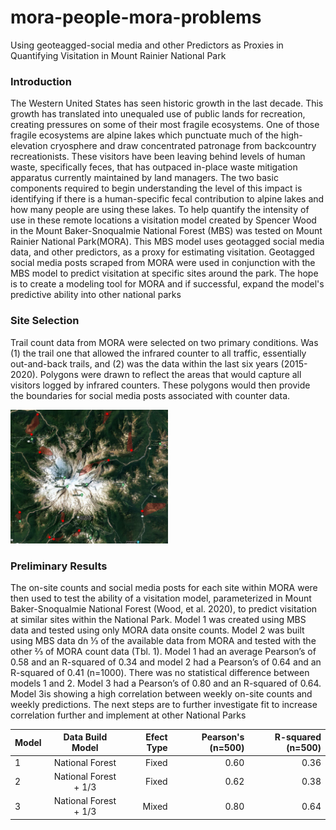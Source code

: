 # mora-people-mora-problems
Using geoteagged-social media and other Predictors as Proxies in Quantifying Visitation in Mount Rainier National Park 

### Introduction

The Western United States has seen historic growth in the last decade. This growth has translated into unequaled use of public lands for recreation, creating pressures on some of their most fragile ecosystems. One of those fragile ecosystems are alpine lakes which punctuate much of the high-elevation cryosphere and draw concentrated patronage from backcountry recreationists. These visitors have been leaving behind levels of human waste, specifically feces, that has outpaced in-place waste mitigation apparatus currently maintained by land managers. The two basic components required to begin understanding the level of this impact is identifying if there is a human-specific fecal contribution to alpine lakes and how many people are using these lakes. To help quantify the intensity of use in these remote locations a visitation model created by Spencer Wood in the Mount Baker-Snoqualmie National Forest (MBS) was tested on Mount Rainier National Park(MORA). This MBS model uses geotagged social media data, and other predictors, as a proxy for estimating visitation. Geotagged social media posts scraped from MORA were used in conjunction with the MBS model to predict visitation at specific sites around the park. The hope is to create a modeling tool for MORA and if successful, expand the model's predictive ability into other national parks

### Site Selection

Trail count data from MORA were selected on two primary conditions. Was (1) the trail one that allowed the infrared counter to all traffic, essentially out-and-back trails, and (2) was the data within the last six years (2015-2020). Polygons were drawn to reflect the areas that would capture all visitors logged by infrared counters. These polygons would then provide the boundaries for social media posts associated with counter data.

<img src="docs/sites.png" width=50% height=50%>

### Preliminary Results

The on-site counts and social media posts for each site within MORA were then used to test the ability of a visitation model, parameterized in Mount Baker-Snoqualmie National Forest (Wood, et al. 2020), to predict visitation at similar sites within the National Park. Model 1 was created using MBS data and tested using only MORA data onsite counts. Model 2 was built using MBS data dn ⅓ of the available data from MORA and tested with the other ⅔ of MORA count data (Tbl. 1). Model 1 had an average Pearson’s of 0.58 and an R-squared of 0.34 and model 2  had a Pearson’s of 0.64 and an R-squared of 0.41 (n=1000). There was no statistical difference between models 1 and 2. Model 3 had a Pearson’s of 0.80 and an R-squared of 0.64. Model 3is showing a high correlation between weekly on-site counts and weekly predictions. The next steps are to further investigate fit to increase correlation further and implement at other National Parks 

| Model          | Data Build Model      | Efect Type    | Pearson's (n=500) | R-squared (n=500)|
| :------------- | :----------:          | -----------:  | -----------:      | -----------:     |
| 1              | National Forest       | Fixed         | 0.60              | 0.36             |
| 2              | National Forest + 1/3 | Fixed         | 0.62              | 0.38             |
| 3              | National Forest + 1/3 | Mixed         | 0.80              | 0.64             |                                     

